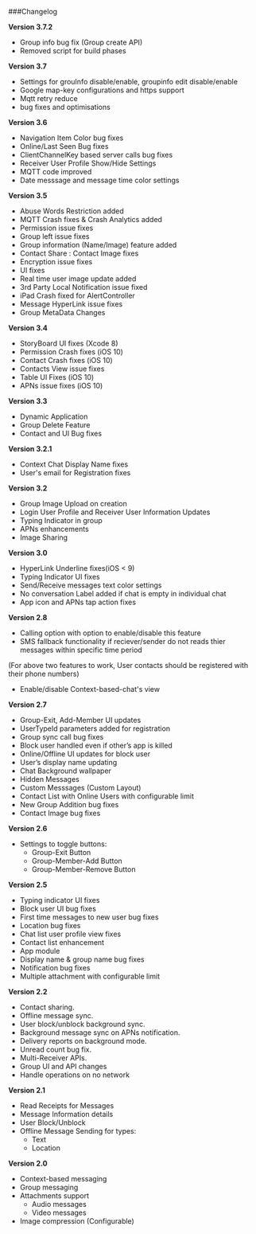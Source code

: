 ###Changelog

__Version 3.7.2__

* Group info bug fix (Group create API)
* Removed script for build phases

__Version 3.7__

* Settings for grouInfo disable/enable, groupinfo edit disable/enable
* Google map-key configurations and https support
* Mqtt retry reduce
* bug fixes and optimisations

__Version 3.6__

* Navigation Item Color bug fixes
* Online/Last Seen Bug fixes
* ClientChannelKey based server calls bug fixes
* Receiver User Profile Show/Hide Settings
* MQTT code improved
* Date messsage and message time color settings

__Version 3.5__

* Abuse Words Restriction added
* MQTT Crash fixes & Crash Analytics added
* Permission issue fixes
* Group left issue fixes
* Group information (Name/Image) feature added
* Contact Share : Contact Image fixes
* Encryption issue fixes
* UI fixes
* Real time user image update added
* 3rd Party Local Notification issue fixed
* iPad Crash fixed for AlertController
* Message HyperLink issue fixes
* Group MetaData Changes

__Version 3.4__

* StoryBoard UI fixes (Xcode 8)
* Permission Crash fixes (iOS 10)
* Contact Crash fixes (iOS 10)
* Contacts View issue fixes
* Table UI Fixes (iOS 10)
* APNs issue fixes (iOS 10)

__Version 3.3__

* Dynamic Application
* Group Delete Feature
* Contact and UI Bug fixes

__Version 3.2.1__

* Context Chat Display Name fixes
* User's email for Registration fixes

__Version 3.2__

* Group Image Upload on creation
* Login User Profile and Receiver User Information Updates
* Typing Indicator in group
* APNs enhancements
* Image Sharing

__Version 3.0__

 * HyperLink Underline fixes(iOS < 9)
 * Typing Indicator UI fixes
 * Send/Receive messages text color settings
 * No conversation Label added if chat is empty in individual chat
 * App icon and APNs tap action fixes 

__Version 2.8__

 * Calling option with option to enable/disable this feature
 * SMS fallback functionality if reciever/sender do not reads thier messages within specific time period
  
 (For above two features to work, User contacts should be registered with their phone numbers)
 * Enable/disable Context-based-chat's view

__Version 2.7__

 * Group-Exit, Add-Member UI updates
 * UserTypeId parameters added for registration
 * Group sync call bug fixes
 * Block user handled even if other’s app is killed
 * Online/Offline UI updates for block user
 * User’s display name updating
 * Chat Background wallpaper
 * Hidden Messages
 * Custom Messsages (Custom Layout)
 * Contact List with Online Users with configurable limit
 * New Group Addition bug fixes
 * Contact Image bug fixes

__Version 2.6__
 * Settings to toggle buttons:
    * Group-Exit Button
    * Group-Member-Add Button
    * Group-Member-Remove Button

__Version 2.5__
 * Typing indicator UI fixes
 * Block user UI bug fixes
 * First time messages to new user bug fixes
 * Location bug fixes
 * Chat list user profile view fixes
 * Contact list enhancement
 * App module
 * Display name & group name bug fixes
 * Notification bug fixes
 * Multiple attachment with configurable limit

__Version 2.2__
 * Contact sharing. 
 * Offline message sync.
 * User block/unblock background sync.
 * Background message sync on APNs notification.
 * Delivery reports on background mode.
 * Unread count bug fix.
 * Multi-Receiver APIs.
 * Group UI and API changes
 * Handle operations on no network

__Version 2.1__
 * Read Receipts for Messages
 * Message Information details
 * User Block/Unblock
 * Offline Message Sending for types:
   * Text
   * Location

__Version 2.0__
 * Context-based messaging
 * Group messaging
 * Attachments support
   * Audio messages
   * Video messages
 * Image compression (Configurable)
 
